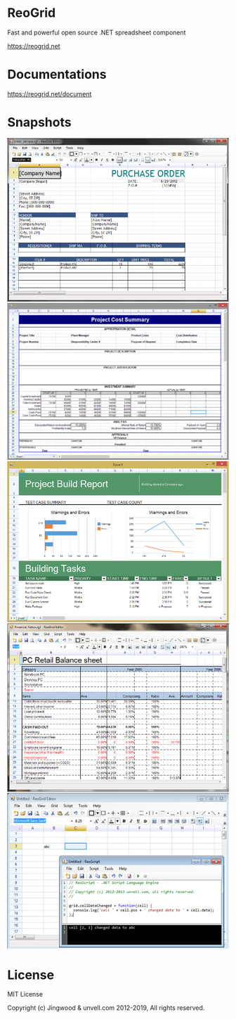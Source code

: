 # ReoGrid

Fast and powerful open source .NET spreadsheet component

https://reogrid.net

# Documentations

https://reogrid.net/document

# Snapshots

![Snapshot - Read from Excel](Snapshots/02.png)
![Snapshot - Print setting](Snapshots/01_2.png)
![Snapshot - Chart](Snapshots/276.png)
![Snapshot - Freeze](Snapshots/08.png)
![Snapshot - Script and Macro](Snapshots/27.png)

# License

MIT License

Copyright (c) Jingwood & unvell.com 2012-2019, All rights reserved.

